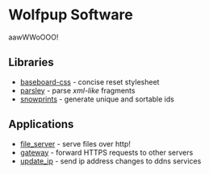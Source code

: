 # Wolfpup Software

aawWWoOOO!

## Libraries

- [baseboard-css](https://github.com/wolfpup-software/baseboard-css) - concise reset stylesheet
- [parsley](https://github.com/wolfpup-software/parsley-rs) - parse _xml-like_ fragments
- [snowprints](https://github.com/wolfpup-software/snowprints-rs) - generate unique and sortable ids 

## Applications

- [file_server](https://github.com/wolfpup-software/file_server) - serve files over http!
- [gateway](https://github.com/wolfpup-software/gateway) - forward HTTPS requests to other servers
- [update_ip](https://github.com/wolfpup-software/update_ip) - send ip address changes to ddns services